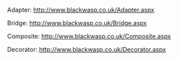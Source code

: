 Adapter: http://www.blackwasp.co.uk/Adapter.aspx

Bridge: http://www.blackwasp.co.uk/Bridge.aspx

Composite: http://www.blackwasp.co.uk/Composite.aspx

Decorator: http://www.blackwasp.co.uk/Decorator.aspx